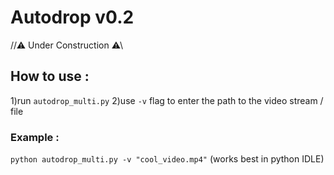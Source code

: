 # Autodrop v0.2

//⚠ Under Construction ⚠\\

## How to use : 
1)run `autodrop_multi.py`
2)use `-v` flag to enter the path to the video stream / file 

### Example :

`python autodrop_multi.py -v "cool_video.mp4"`
(works best in python IDLE)
